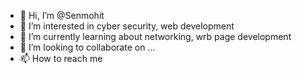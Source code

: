 - 👋 Hi, I’m @Senmohit
- 👀 I’m interested in cyber security, web development
- 🌱 I’m currently learning about networking, wrb page development 
- 💞️ I’m looking to collaborate on ...
- 📫 How to reach me 

<!---
Senmohit/Senmohit is a ✨ special ✨ repository because its `README.md` (this file) appears on your GitHub profile.
You can click the Preview link to take a look at your changes.
--->
